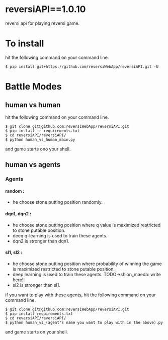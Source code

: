 # reversiAPI==1.0.10

reversi api for playing reversi game.

# To install
hit the following command on your command line.
```
$ pip install git+https://github.com/reversiWebApp/reversiAPI.git -U
```

# Battle Modes
## human vs human
hit the following command on your command line.
```
$ git clone git@github.com:reversiWebApp/reversiAPI.git
$ pip install -r requirements.txt
$ cd reversiAPI/reversiAPI/
$ python human_vs_human_main.py
```
and game starts ono your shell.

## human vs agents
### Agents
#### random :
 - he choose stone putting position randomly.
#### dqn1, dqn2 :
 - he choose stone putting position where q value is maximized restricted to stone putable position. 
 - deeq q-learning is used to train these agents.
 - dqn2 is stronger than dqn1.
#### sl1, sl2 :
 - he choose stone putting position where probability of winning the game is maximized restricted to stone putable position.
 - deep learning is used to train these agents. TODO->shion_maeda: write here!!
 - sl2 is stronger than sl1.

if you want to play with these agents, hit the following command on your command line.
```
$ git clone git@github.com:reversiWebApp/reversiAPI.git
$ pip install requirements.txt
$ cd reversiAPI/reversiAPI/
$ python human_vs_(agent's name you want to play with in the above).py
```
and game starts on your shell.
